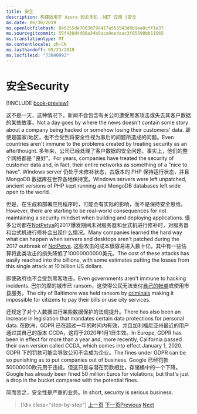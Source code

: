 ```yaml
---
title: 安全
description: 构建适用于 Azure 的云本机 .NET 应用 |安全
ms.date: 06/30/2019
ms.openlocfilehash: 848255de70038798417a558543d0b1ea8cff1e37
ms.sourcegitcommit: 55f438d4d00a34b9aca9eedaac3f85590bb11565
ms.translationtype: MT
ms.contentlocale: zh-CN
ms.lasthandoff: 09/23/2019
ms.locfileid: "73840993"
---
```

# <a name="security"></a><span data-ttu-id="cf61a-103">安全</span><span class="sxs-lookup"><span data-stu-id="cf61a-103">Security</span></span>

[!INCLUDE [book-preview](../../../includes/book-preview.md)]

<span data-ttu-id="cf61a-104">这不是一天，这种情况下，新闻不会包含有关公司遭受黑客攻击或失去其客户数据的某些故事。</span><span class="sxs-lookup"><span data-stu-id="cf61a-104">Not a day goes by where the news doesn't contain some story about a company being hacked or somehow losing their customers' data.</span></span> <span data-ttu-id="cf61a-105">即使是国家/地区，也不会受到将安全性视为事后的问题所造成的问题。</span><span class="sxs-lookup"><span data-stu-id="cf61a-105">Even countries aren't immune to the problems created by treating security as an afterthought.</span></span> <span data-ttu-id="cf61a-106">多年来，公司已经处理了客户数据的安全问题，事实上，他们的整个网络都是 "良好"。</span><span class="sxs-lookup"><span data-stu-id="cf61a-106">For years, companies have treated the security of customer data and, in fact, their entire networks as something of a "nice to have".</span></span> <span data-ttu-id="cf61a-107">Windows server 仍处于未修补状态，古版本的 PHP 保持运行状态，并且 MongoDB 数据库在世界各地保持宽。</span><span class="sxs-lookup"><span data-stu-id="cf61a-107">Windows servers were left unpatched, ancient versions of PHP kept running and MongoDB databases left wide open to the world.</span></span>

<span data-ttu-id="cf61a-108">但是，在生成和部署应用程序时，可能会有实际的影响，而不是保持安全思维。</span><span class="sxs-lookup"><span data-stu-id="cf61a-108">However, there are starting to be real-world consequences for not maintaining a security mindset when building and deploying applications.</span></span> <span data-ttu-id="cf61a-109">很多公司都在[NotPetya](https://www.wired.com/story/notpetya-cyberattack-ukraine-russia-code-crashed-the-world/)的2017爆发期间未对服务器和台式机进行修补时，对服务器和台式机进行修补会出现什么情况。</span><span class="sxs-lookup"><span data-stu-id="cf61a-109">Many companies learned the hard way what can happen when servers and desktops aren't patched during the 2017 outbreak of [NotPetya](https://www.wired.com/story/notpetya-cyberattack-ukraine-russia-code-crashed-the-world/).</span></span> <span data-ttu-id="cf61a-110">这些攻击的成本很容易进入数十亿，其中有一些估算将此类攻击的损失降低了10000000000美元。</span><span class="sxs-lookup"><span data-stu-id="cf61a-110">The cost of these attacks has easily reached into the billions, with some estimates putting the losses from this single attack at 10 billion US dollars.</span></span>

<span data-ttu-id="cf61a-111">即使政府也不会受到黑客攻击。</span><span class="sxs-lookup"><span data-stu-id="cf61a-111">Even governments aren't immune to hacking incidents.</span></span> <span data-ttu-id="cf61a-112">巴尔的摩的城市已 ransom，这使得公民无法支付[自己的帐单](https://www.vox.com/recode/2019/5/21/18634505/baltimore-ransom-robbinhood-mayor-jack-young-hackers)或使用市县服务。</span><span class="sxs-lookup"><span data-stu-id="cf61a-112">The city of Baltimore was held ransom by [criminals](https://www.vox.com/recode/2019/5/21/18634505/baltimore-ransom-robbinhood-mayor-jack-young-hackers) making it impossible for citizens to pay their bills or use city services.</span></span>

<span data-ttu-id="cf61a-113">还规定了对个人数据进行某些数据保护的法规提升。</span><span class="sxs-lookup"><span data-stu-id="cf61a-113">There has also been an increase in legislation that mandates certain data protections for personal data.</span></span> <span data-ttu-id="cf61a-114">在欧洲，GDPR 已在超过一年的时间内有效，并且加利福尼亚州最近的用户通过其自己的版本 CCDA，这将于2020年1月1日生效。</span><span class="sxs-lookup"><span data-stu-id="cf61a-114">In Europe, GDPR has been in effect for more than a year and, more recently, California passed their own version called CCDA, which comes into effect January 1, 2020.</span></span> <span data-ttu-id="cf61a-115">GDPR 下的罚款可能会导致公司不会成为企业。</span><span class="sxs-lookup"><span data-stu-id="cf61a-115">The fines under GDPR can be so punishing as to put companies out of business.</span></span> <span data-ttu-id="cf61a-116">Google 已经罚款50000000欧元用于违规，但这只是与潜在罚款相比，存储桶中的一个下降。</span><span class="sxs-lookup"><span data-stu-id="cf61a-116">Google has already been fined 50 million Euros for violations, but that's just a drop in the bucket compared with the potential fines.</span></span>

<span data-ttu-id="cf61a-117">简而言之，安全性是严重的业务。</span><span class="sxs-lookup"><span data-stu-id="cf61a-117">In short, security is serious business.</span></span>

>[!div class="step-by-step"]
><span data-ttu-id="cf61a-118">[上一页](identity-server.md)
>[下一页](azure-security.md)</span><span class="sxs-lookup"><span data-stu-id="cf61a-118">[Previous](identity-server.md)
[Next](azure-security.md)</span></span>
